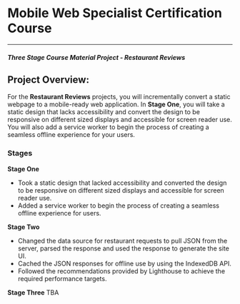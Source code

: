 # Mobile Web Specialist Certification Course
---
#### _Three Stage Course Material Project - Restaurant Reviews_

## Project Overview:

For the **Restaurant Reviews** projects, you will incrementally convert a static webpage to a mobile-ready web application. In **Stage One**, you will take a static design that lacks accessibility and convert the design to be responsive on different sized displays and accessible for screen reader use. You will also add a service worker to begin the process of creating a seamless offline experience for your users.

### Stages 

**Stage One** 
- Took a static design that lacked accessibility and converted the design to be responsive on different sized displays and accessible for screen reader use. 
- Added a service worker to begin the process of creating a seamless offline experience for users.

**Stage Two**
- Changed the data source for restaurant requests to pull JSON from the server, parsed the response and used the response to generate the site UI.
- Cached the JSON responses for offline use by using the IndexedDB API.
- Followed the recommendations provided by Lighthouse to achieve the required performance targets.

**Stage Three** 
TBA